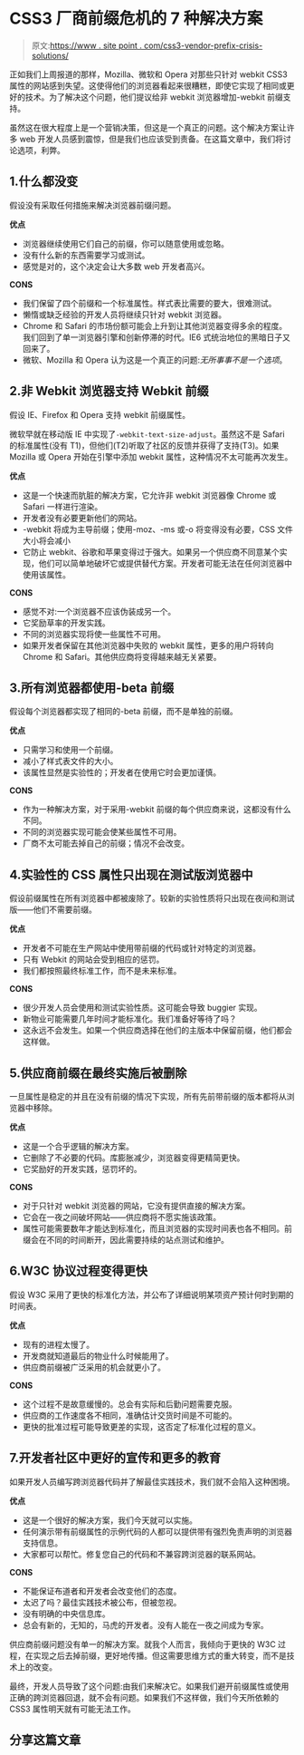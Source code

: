 # CSS3 厂商前缀危机的 7 种解决方案

> 原文:[https://www . site point . com/css3-vendor-prefix-crisis-solutions/](https://www.sitepoint.com/css3-vendor-prefix-crisis-solutions/)

正如我们上周报道的那样，Mozilla、微软和 Opera 对那些只针对 webkit CSS3 属性的网站感到失望。这使得他们的浏览器看起来很糟糕，即使它实现了相同或更好的技术。为了解决这个问题，他们提议给非 webkit 浏览器增加-webkit 前缀支持。

虽然这在很大程度上是一个营销决策，但这是一个真正的问题。这个解决方案让许多 web 开发人员感到震惊，但是我们也应该受到责备。在这篇文章中，我们将讨论选项，利弊。

## 1.什么都没变

假设没有采取任何措施来解决浏览器前缀问题。

**优点**

*   浏览器继续使用它们自己的前缀，你可以随意使用或忽略。
*   没有什么新的东西需要学习或测试。
*   感觉是对的，这个决定会让大多数 web 开发者高兴。

**CONS**

*   我们保留了四个前缀和一个标准属性。样式表比需要的要大，很难测试。
*   懒惰或缺乏经验的开发人员将继续只针对 webkit 浏览器。
*   Chrome 和 Safari 的市场份额可能会上升到让其他浏览器变得多余的程度。我们回到了单一浏览器引擎和创新停滞的时代。IE6 式统治地位的黑暗日子又回来了。
*   微软、Mozilla 和 Opera 认为这是一个真正的问题:*无所事事不是一个选项*。

## 2.非 Webkit 浏览器支持 Webkit 前缀

假设 IE、Firefox 和 Opera 支持 webkit 前缀属性。

微软早就在移动版 IE 中实现了`-webkit-text-size-adjust`。虽然这不是 Safari 的标准属性(没有 T1)，但他们(T2)听取了社区的反馈并获得了支持(T3)。如果 Mozilla 或 Opera 开始在引擎中添加 webkit 属性，这种情况不太可能再次发生。

**优点**

*   这是一个快速而肮脏的解决方案，它允许非 webkit 浏览器像 Chrome 或 Safari 一样进行渲染。
*   开发者没有必要更新他们的网站。
*   -webkit 将成为主导前缀；使用-moz、-ms 或-o 将变得没有必要，CSS 文件大小将会减小
*   它防止 webkit、谷歌和苹果变得过于强大。如果另一个供应商不同意某个实现，他们可以简单地破坏它或提供替代方案。开发者可能无法在任何浏览器中使用该属性。

**CONS**

*   感觉不对:一个浏览器不应该伪装成另一个。
*   它奖励草率的开发实践。
*   不同的浏览器实现将使一些属性不可用。
*   如果开发者保留在其他浏览器中失败的 webkit 属性，更多的用户将转向 Chrome 和 Safari。其他供应商将变得越来越无关紧要。

## 3.所有浏览器都使用-beta 前缀

假设每个浏览器都实现了相同的-beta 前缀，而不是单独的前缀。

**优点**

*   只需学习和使用一个前缀。
*   减小了样式表文件的大小。
*   该属性显然是实验性的；开发者在使用它时会更加谨慎。

**CONS**

*   作为一种解决方案，对于采用-webkit 前缀的每个供应商来说，这都没有什么不同。
*   不同的浏览器实现可能会使某些属性不可用。
*   厂商不太可能去掉自己的前缀；情况不会改变。

## 4.实验性的 CSS 属性只出现在测试版浏览器中

假设前缀属性在所有浏览器中都被废除了。较新的实验性质将只出现在夜间和测试版——他们不需要前缀。

**优点**

*   开发者不可能在生产网站中使用带前缀的代码或针对特定的浏览器。
*   只有 Webkit 的网站会受到相应的惩罚。
*   我们都按照最终标准工作，而不是未来标准。

**CONS**

*   很少开发人员会使用和测试实验性质。这可能会导致 buggier 实现。
*   新物业可能需要几年时间才能标准化。我们准备好等待了吗？
*   这永远不会发生。如果一个供应商选择在他们的主版本中保留前缀，他们都会这样做。

## 5.供应商前缀在最终实施后被删除

一旦属性是稳定的并且在没有前缀的情况下实现，所有先前带前缀的版本都将从浏览器中移除。

**优点**

*   这是一个合乎逻辑的解决方案。
*   它删除了不必要的代码。库膨胀减少，浏览器变得更精简更快。
*   它奖励好的开发实践，惩罚坏的。

**CONS**

*   对于只针对 webkit 浏览器的网站，它没有提供直接的解决方案。
*   它会在一夜之间破坏网站——供应商将不愿实施该政策。
*   属性可能需要数年才能达到标准化，而且浏览器的实现时间表也各不相同。前缀会在不同的时间断开，因此需要持续的站点测试和维护。

## 6.W3C 协议过程变得更快

假设 W3C 采用了更快的标准化方法，并公布了详细说明某项资产预计何时到期的时间表。

**优点**

*   现有的进程太慢了。
*   开发商就知道最后的物业什么时候能用了。
*   供应商前缀被广泛采用的机会就更小了。

**CONS**

*   这个过程不是故意缓慢的。总会有实际和后勤问题需要克服。
*   供应商的工作速度各不相同，准确估计交货时间是不可能的。
*   更快的批准过程可能导致更差的实现，这否定了标准化过程的意义。

## 7.开发者社区中更好的宣传和更多的教育

如果开发人员编写跨浏览器代码并了解最佳实践技术，我们就不会陷入这种困境。

**优点**

*   这是一个很好的解决方案，我们今天就可以实施。
*   任何演示带有前缀属性的示例代码的人都可以提供带有强烈免责声明的浏览器支持信息。
*   大家都可以帮忙。修复您自己的代码和不兼容跨浏览器的联系网站。

**CONS**

*   不能保证布道者和开发者会改变他们的态度。
*   太迟了吗？最佳实践技术被公布，但被忽视。
*   没有明确的中央信息库。
*   总会有新的，无知的，马虎的开发者。没有人能在一夜之间成为专家。

供应商前缀问题没有单一的解决方案。就我个人而言，我倾向于更快的 W3C 过程，在实现之后去掉前缀，更好地传播。但这需要思维方式的重大转变，而不是技术上的改变。

最终，开发人员导致了这个问题:由我们来解决它。如果我们避开前缀属性或使用正确的跨浏览器回退，就不会有问题。如果我们不这样做，我们今天所依赖的 CSS3 属性明天就有可能无法工作。

## 分享这篇文章